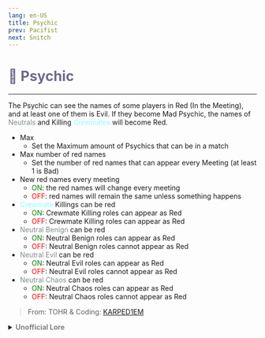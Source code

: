 ```yaml
---
lang: en-US
title: Psychic
prev: Pacifist
next: Snitch
---
```


# <font color="#6f698c">🪬 <b>Psychic</b></font> <Badge text="Support" type="tip" vertical="middle"/>
---

The Psychic can see the names of some players in Red (In the Meeting), and at least one of them is Evil. If they become Mad Psychic, the names of <font color=#7f8c8d>Neutrals</font> and Killing <font color=#8cffff>Crewmates</font> will become Red.
* Max
  * Set the Maximum amount of Psychics that can be in a match
* Max number of red names
  * Set the number of red names that can appear every Meeting (at least 1 is Bad)
* New red names every meeting
  * <font color=green>ON</font>: the red names will change every meeting
  * <font color=red>OFF</font>: red names will remain the same unless something happens
* <font color=#8cffff>Crewmate</font> Killings can be red
  * <font color=green>ON</font>: Crewmate Killing roles can appear as Red
  * <font color=red>OFF</font>: Crewmate Killing roles can appear as Red
* <font color=#7f8c8d>Neutral Benign</font> can be red
  * <font color=green>ON</font>: Neutral Benign roles can appear as Red
  * <font color=red>OFF</font>: Neutral Benign roles cannot appear as Red
* <font color=#7f8c8d>Neutral Evil</font> can be red
  * <font color=green>ON</font>: Neutral Evil roles can appear as Red
  * <font color=red>OFF</font>: Neutral Evil roles cannot appear as Red
* <font color=#7f8c8d>Neutral Chaos</font> can be red
  * <font color=green>ON</font>: Neutral Chaos roles can appear as Red
  * <font color=red>OFF</font>: Neutral Chaos roles cannot appear as Red

> From: TOHR & Coding: [KARPED1EM](https://github.com/KARPED1EM)

<details>
<summary><b><font color=gray>Unofficial Lore</font></b></summary>

Placeholder: This role is a ROLE OH EM GOSH
> Submitted by: Member
</details>
